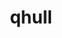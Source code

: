---
title: "qhull"
layout: cache
categories: [package, v0.19]
meta: {"versions": ["2020.2"], "compilers": ["gcc@=11.1.0", "gcc@=7.3.1", "gcc@=7.5.0", "oneapi@=2022.1.0"], "oss": ["amzn2", "ubuntu18.04", "ubuntu20.04"], "platforms": ["linux"], "targets": ["x86_64", "x86_64_v3"], "stacks": ["data-vis-sdk", "e4s", "e4s-oneapi", "ml-cpu", "ml-cuda", "radiuss"], "num_specs": 5, "num_specs_by_stack": {"ml-cuda": 1, "ml-cpu": 1, "data-vis-sdk": 1, "radiuss": 1, "e4s": 1, "e4s-oneapi": 1}}
spec_details: [{"hash": "rdn3n4xu4jek6a3zt4s5vyiwqntmts6c", "compiler": "gcc@=7.3.1", "versions": ["2020.2"], "os": "amzn2", "platform": "linux", "target": "x86_64_v3", "variants": ["build_system=cmake", "build_type=RelWithDebInfo", "~ipo"], "stacks": ["ml-cuda", "ml-cpu"], "size": "-", "tarball": "https://binaries.spack.io/releases/v0.19/build_cache/linux-amzn2-x86_64_v3/gcc-7.3.1/qhull-2020.2/linux-amzn2-x86_64_v3-gcc-7.3.1-qhull-2020.2-rdn3n4xu4jek6a3zt4s5vyiwqntmts6c.spack"}, {"hash": "l4kxqrdy6msekuzoziee4ocixxhumr3y", "compiler": "gcc@=7.5.0", "versions": ["2020.2"], "os": "ubuntu18.04", "platform": "linux", "target": "x86_64", "variants": ["build_system=cmake", "build_type=RelWithDebInfo", "~ipo"], "stacks": ["data-vis-sdk"], "size": "-", "tarball": "https://binaries.spack.io/releases/v0.19/build_cache/linux-ubuntu18.04-x86_64/gcc-7.5.0/qhull-2020.2/linux-ubuntu18.04-x86_64-gcc-7.5.0-qhull-2020.2-l4kxqrdy6msekuzoziee4ocixxhumr3y.spack"}, {"hash": "t64ro2fd4br5umpele72w7hjifxcu4gg", "compiler": "gcc@=7.5.0", "versions": ["2020.2"], "os": "ubuntu18.04", "platform": "linux", "target": "x86_64", "variants": ["build_system=cmake", "build_type=RelWithDebInfo", "~ipo"], "stacks": ["radiuss"], "size": "-", "tarball": "https://binaries.spack.io/releases/v0.19/build_cache/linux-ubuntu18.04-x86_64/gcc-7.5.0/qhull-2020.2/linux-ubuntu18.04-x86_64-gcc-7.5.0-qhull-2020.2-t64ro2fd4br5umpele72w7hjifxcu4gg.spack"}, {"hash": "u7iwox6nlmjeifk3fau5oiatnvgd7nkz", "compiler": "gcc@=11.1.0", "versions": ["2020.2"], "os": "ubuntu20.04", "platform": "linux", "target": "x86_64", "variants": ["build_system=cmake", "build_type=RelWithDebInfo", "~ipo"], "stacks": ["e4s"], "size": "-", "tarball": "https://binaries.spack.io/releases/v0.19/build_cache/linux-ubuntu20.04-x86_64/gcc-11.1.0/qhull-2020.2/linux-ubuntu20.04-x86_64-gcc-11.1.0-qhull-2020.2-u7iwox6nlmjeifk3fau5oiatnvgd7nkz.spack"}, {"hash": "kbjjaumclj4u5nnqtu7cpwa7hnm3czsh", "compiler": "oneapi@=2022.1.0", "versions": ["2020.2"], "os": "ubuntu20.04", "platform": "linux", "target": "x86_64", "variants": ["build_system=cmake", "build_type=RelWithDebInfo", "~ipo"], "stacks": ["e4s-oneapi"], "size": "-", "tarball": "https://binaries.spack.io/releases/v0.19/build_cache/linux-ubuntu20.04-x86_64/oneapi-2022.1.0/qhull-2020.2/linux-ubuntu20.04-x86_64-oneapi-2022.1.0-qhull-2020.2-kbjjaumclj4u5nnqtu7cpwa7hnm3czsh.spack"}]
---